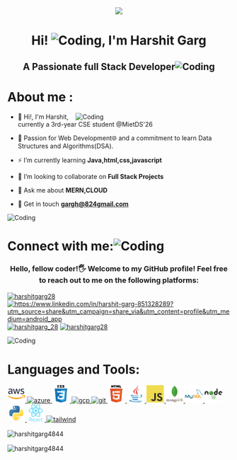<div id="header" align="center">
  <img src="https://media.giphy.com/media/M9gbBd9nbDrOTu1Mqx/giphy.gif" width="200"/>
</div>

<h1 align="center">Hi! <img align="centre" alt="Coding" width="50" src="https://raw.githubusercontent.com/nixin72/nixin72/master/wave.gif">, I'm Harshit Garg</h1>
<h2 align="center">A Passionate full Stack Developer<img align="centre" alt="Coding" width="60" src="https://media.tenor.com/_mYZWyrW3AUAAAAj/peach-goma-pc-night-keyboard-smashing.gif"></h2>
 <h1 align="left">About me :</h1>

<img align="right" alt="Coding" width="350" src="https://user-images.githubusercontent.com/74038190/212746035-d5c61762-973c-44c0-aec7-887f3b7690e3.gif">




- 🌿 Hi!, I'm Harshit, currently a 3rd-year CSE student @MietDS'26

- 🔭 Passion for Web Development🌐 and a commitment to learn Data Structures and Algorithms(DSA).

- ⚡ I’m currently learning **Java,html,css,javascript**

- 👯 I’m looking to collaborate on **Full Stack Projects**

- 💬 Ask me about **MERN,CLOUD**

- 📩 Get in touch **gargh@824gmail.com**

<img align="centre" alt="Coding" width="1000" src="https://user-images.githubusercontent.com/74038190/212284100-561aa473-3905-4a80-b561-0d28506553ee.gif">

<h1 align="centre">Connect with me:<img align="centre" alt="Coding" width="100" src="https://raw.githubusercontent.com/ShahriarShafin/ShahriarShafin/main/Assets/handshake.gif">
</h1>

<h3 align="center">Hello, fellow coder!🖐️ Welcome to my GitHub profile! Feel free to reach out to me on the following platforms:</h3>

<p align="left">
<a href="https://twitter.com/harshitgarg28" target="blank"><img align="center" src="https://raw.githubusercontent.com/rahuldkjain/github-profile-readme-generator/master/src/images/icons/Social/twitter.svg" alt="harshitgarg28" height="30" width="40" /></a>
<a href="https://linkedin.com/in/https://www.linkedin.com/in/harshit-garg-851328289?utm_source=share&utm_campaign=share_via&utm_content=profile&utm_medium=android_app" target="blank"><img align="center" src="https://raw.githubusercontent.com/rahuldkjain/github-profile-readme-generator/master/src/images/icons/Social/linked-in-alt.svg" alt="https://www.linkedin.com/in/harshit-garg-851328289?utm_source=share&utm_campaign=share_via&utm_content=profile&utm_medium=android_app" height="30" width="40" /></a>
<a href="https://instagram.com/harshitgarg_28" target="blank"><img align="center" src="https://raw.githubusercontent.com/rahuldkjain/github-profile-readme-generator/master/src/images/icons/Social/instagram.svg" alt="harshitgarg_28" height="30" width="40" /></a>
<a href="https://www.leetcode.com/harshitgarg28" target="blank"><img align="center" src="https://raw.githubusercontent.com/rahuldkjain/github-profile-readme-generator/master/src/images/icons/Social/leet-code.svg" alt="harshitgarg28" height="30" width="40" /></a>
</p>
<img align="centre" alt="Coding" width="1000" src="https://user-images.githubusercontent.com/74038190/212284100-561aa473-3905-4a80-b561-0d28506553ee.gif">

<h1 align="left">Languages and Tools:</h1>
<p align="left"> <a href="https://aws.amazon.com" target="_blank" rel="noreferrer"> <img src="https://raw.githubusercontent.com/devicons/devicon/master/icons/amazonwebservices/amazonwebservices-original-wordmark.svg" alt="aws" width="40" height="40"/> </a> <a href="https://azure.microsoft.com/en-in/" target="_blank" rel="noreferrer"> <img src="https://www.vectorlogo.zone/logos/microsoft_azure/microsoft_azure-icon.svg" alt="azure" width="40" height="40"/> </a> <a href="https://www.w3schools.com/css/" target="_blank" rel="noreferrer"> <img src="https://raw.githubusercontent.com/devicons/devicon/master/icons/css3/css3-original-wordmark.svg" alt="css3" width="40" height="40"/> </a> <a href="https://cloud.google.com" target="_blank" rel="noreferrer"> <img src="https://www.vectorlogo.zone/logos/google_cloud/google_cloud-icon.svg" alt="gcp" width="40" height="40"/> </a> <a href="https://git-scm.com/" target="_blank" rel="noreferrer"> <img src="https://www.vectorlogo.zone/logos/git-scm/git-scm-icon.svg" alt="git" width="40" height="40"/> </a> <a href="https://www.w3.org/html/" target="_blank" rel="noreferrer"> <img src="https://raw.githubusercontent.com/devicons/devicon/master/icons/html5/html5-original-wordmark.svg" alt="html5" width="40" height="40"/> </a> <a href="https://www.java.com" target="_blank" rel="noreferrer"> <img src="https://raw.githubusercontent.com/devicons/devicon/master/icons/java/java-original.svg" alt="java" width="40" height="40"/> </a> <a href="https://developer.mozilla.org/en-US/docs/Web/JavaScript" target="_blank" rel="noreferrer"> <img src="https://raw.githubusercontent.com/devicons/devicon/master/icons/javascript/javascript-original.svg" alt="javascript" width="40" height="40"/> </a> <a href="https://www.mongodb.com/" target="_blank" rel="noreferrer"> <img src="https://raw.githubusercontent.com/devicons/devicon/master/icons/mongodb/mongodb-original-wordmark.svg" alt="mongodb" width="40" height="40"/> </a> <a href="https://www.mysql.com/" target="_blank" rel="noreferrer"> <img src="https://raw.githubusercontent.com/devicons/devicon/master/icons/mysql/mysql-original-wordmark.svg" alt="mysql" width="40" height="40"/> </a> <a href="https://nodejs.org" target="_blank" rel="noreferrer"> <img src="https://raw.githubusercontent.com/devicons/devicon/master/icons/nodejs/nodejs-original-wordmark.svg" alt="nodejs" width="40" height="40"/> </a> <a href="https://www.python.org" target="_blank" rel="noreferrer"> <img src="https://raw.githubusercontent.com/devicons/devicon/master/icons/python/python-original.svg" alt="python" width="40" height="40"/> </a> <a href="https://reactjs.org/" target="_blank" rel="noreferrer"> <img src="https://raw.githubusercontent.com/devicons/devicon/master/icons/react/react-original-wordmark.svg" alt="react" width="40" height="40"/> </a> <a href="https://tailwindcss.com/" target="_blank" rel="noreferrer"> <img src="https://www.vectorlogo.zone/logos/tailwindcss/tailwindcss-icon.svg" alt="tailwind" width="40" height="40"/> </a> </p>

<p><img align="center" src="https://github-readme-stats.vercel.app/api/top-langs?username=harshitgarg4844&show_icons=true&locale=en&layout=compact" alt="harshitgarg4844" /></p>

<p><img align="center" src="https://github-readme-streak-stats.herokuapp.com/?user=harshitgarg4844&" alt="harshitgarg4844" /></p>
